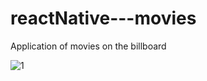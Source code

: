 # reactNative---movies

Application of movies on the billboard

![1](https://user-images.githubusercontent.com/67299584/117474101-0362d880-af31-11eb-9d43-0519b9e9407e.PNG)

